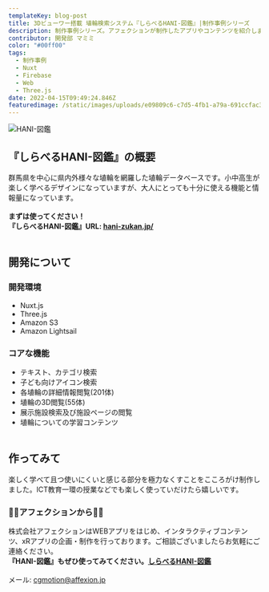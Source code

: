 ```yaml
---
templateKey: blog-post
title: 3Dビューワー搭載 埴輪検索システム『しらべるHANI-図鑑』|制作事例シリーズ
description: 制作事例シリーズ。アフェクションが制作したアプリやコンテンツを紹介します。今回は3Dビューワー搭載 埴輪検索システム『しらべるHANI-図鑑 』です。
contributor: 開発部 マミミ
color: "#00ff00"
tags:
  - 制作事例
  - Nuxt
  - Firebase
  - Web
  - Three.js
date: 2022-04-15T09:49:24.846Z
featuredimage: /static/images/uploads/e09809c6-c7d5-4fb1-a79a-691ccfac36c1-2.png
---
```

![HANI-図鑑](blob:https://affexion-blog.netlify.app/a0b93d38-9bee-4a7b-9fee-3e1cbd636991 "HANI-図鑑")

## 『しらべるHANI-図鑑』の概要<br>
群馬県を中心に県内外様々な埴輪を網羅した埴輪データベースです。小中高生が楽しく学べるデザインになっていますが、大人にとっても十分に使える機能と情報量になっています。<br><br>
**まずは使ってください！<br>
『しらべるHANI-図鑑』URL: [hani-zukan.jp/](https://hani-zukan.jp/)**<br><br>
## 開発について<br>
### 開発環境<br>
- Nuxt.js
- Three.js
- Amazon S3
- Amazon Lightsail<br>
### コアな機能<br>
- テキスト、カテゴリ検索
- 子ども向けアイコン検索
- 各埴輪の詳細情報閲覧(201体)
- 埴輪の3D閲覧(55体)
- 展示施設検索及び施設ページの閲覧
- 埴輪についての学習コンテンツ<br><br>
## 作ってみて<br>
楽しく学べて且つ使いにくいと感じる部分を極力なくすことをこころがけ制作しました。ICT教育一環の授業などでも楽しく使っていだけたら嬉しいです。

### 👾👾アフェクションから👾👾<br>
株式会社アフェクションはWEBアプリをはじめ、インタラクティブコンテンツ、xRアプリの企画・制作を行っております。ご相談ございましたらお気軽にご連絡ください。<br>**『HANI-図鑑』もぜひ使ってみてください。[しらべるHANI-図鑑](https://hani-zukan.jp/)**<br><br>メール: cgmotion@affexion.jp